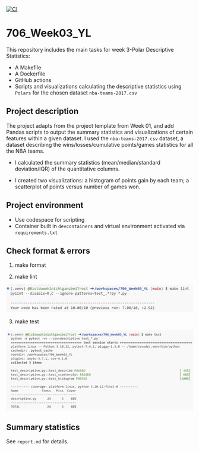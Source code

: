 [![CI](https://github.com/nogibjj/706_Week03_YL/actions/workflows/cicd.yml/badge.svg)](https://github.com/nogibjj/706_Week03_YL/actions/workflows/cicd.yml)

# 706_Week03_YL

This repository includes the main tasks for week 3-Polar Descriptive Statistics:

* A Makefile
* A Dockerfile
* GitHub actions
* Scripts and visualizations calculating the descriptive statistics using `Polars` for the chosen dataset `nba-teams-2017.csv`

## Project description

The project adapts from the project template from Week 01, and add Pandas scripts to output the summary statistics and visualizations of certain features within a given dataset. I used the `nba-teams-2017.csv` dataset, a dataset describing the wins/losses/cumulative points/games statistics for all the NBA teams.

* I calculated the summary statistics (mean/median/standard deviation/IQR) of the quantitative columns.

* I created two visualizations: a histogram of points gain by each team; a scatterplot of points versus number of games won.

## Project environment

* Use codespace for scripting
* Container built in `devcontainers` and virtual environment activated via `requirements.txt`

## Check format & errors

1. make format

2. make lint

![Alt text](figures/lint.png)

3. make test

![Alt text](figures/test.png)

## Summary statistics

See `report.md` for details.
